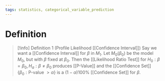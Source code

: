 ```yaml
---
tags: statistics, categorical_variable_prediction
---
```


# Definition

> [!info] Definition 1 (Profile Likelihood [[Confidence Interval]])
> Say we want a [[Confidence Interval]] for $\beta$ in $M_1$. Let $M_0(\beta_0)$ be the model $M_0$, but with $\beta$ fixed at $\beta_0$. Then the [[Likelihood Ratio Test]] for $H_0: \beta = \beta_0, H_a: \beta \neq \beta_0$ produces [[P-Value]] and the [[Confidence Set]] $\{\beta_0: \text{P-value}\ > \alpha\}$ is a $(1 - \alpha)100\%$ [[Confidence Set]] for $\beta$.